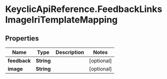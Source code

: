 # KeyclicApiReference.FeedbackLinksImageIriTemplateMapping

## Properties
Name | Type | Description | Notes
------------ | ------------- | ------------- | -------------
**feedback** | **String** |  | [optional] 
**image** | **String** |  | [optional] 


